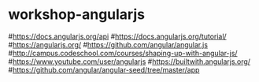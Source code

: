 # workshop-angularjs 
#https://docs.angularjs.org/api
#https://docs.angularjs.org/tutorial/
#https://angularjs.org/
#https://github.com/angular/angular.js
#http://campus.codeschool.com/courses/shaping-up-with-angular-js/
#https://www.youtube.com/user/angularjs
#https://builtwith.angularjs.org/
#https://github.com/angular/angular-seed/tree/master/app
